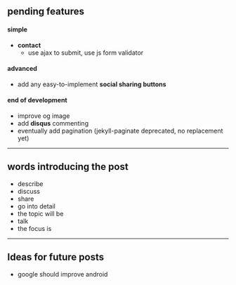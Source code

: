 ## pending features

#### simple
- **contact**
	- use ajax to submit, use js form validator

#### advanced
- add any easy-to-implement **social sharing buttons**

#### end of development
- improve og image
- add **disqus** commenting
- eventually add pagination (jekyll-paginate deprecated, no replacement yet)

___

## words introducing the post

- describe
- discuss
- share
- go into detail
- the topic will be
- talk
- the focus is

___

## Ideas for future posts

- google should improve android
